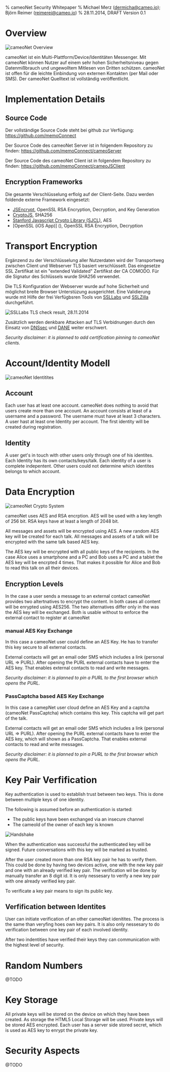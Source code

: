 % cameoNet Security Whitepaper
% Michael Merz (dermicha@cameo.io); Björn Reimer (reimerei@cameo.io)
% 28.11.2014, DRAFT Version 0.1

# Overview

![cameoNet Overview](images/cameoNetOverview.png)

cameoNet ist ein Multi-Plattform/Device/Identitäten Messenger. Mit cameoNet können Nutzer auf einem sehr hohen Sicherheitsniveau gegen Datenmißbrauch und ungewolltem Mitlesen von Dritten schützen. 
cameoNet ist offen für die leichte Einbindung von externen Kontakten (per Mail oder SMS). 
Der cameoNet Quelltext ist vollständig veröffentlicht.

# Implementation Details

## Source Code

Der vollständige Source Code steht bei github zur Verfügung:
<https://github.com/memoConnect>

Der Source Code des cameoNet Server ist in folgendem Repository zu finden:
<https://github.com/memoConnect/cameoServer>

Der Source Code des cameoNet Client ist in folgendem Repository zu finden:
<https://github.com/memoConnect/cameoJSClient>

## Encryption Frameworks

Die gesamte Verschlüsselung erflolg auf der Client-Seite. Dazu werden foldende externe Framework eingesetzt:

 * [JSEncrypt](https://github.com/travist/jsencrypt), OpenSSL RSA Encryption, Decryption, and Key Generation 
 * [CryptoJS](https://code.google.com/p/crypto-js/), SHA256
 * [Stanford Javascript Crypto Library (SJCL)](https://crypto.stanford.edu/sjcl), AES 
 * [OpenSSL (iOS App)] (), OpenSSL RSA Encryption, Decryption 

# Transport Encryption

Ergänzend zu der Verschlüsselung aller Nutzerdaten wird der Transportweg zwischen Client und Webserver TLS basiert verschlüsselt. Das eingesetze SSL Zertifikat ist ein "extended Validated" Zertifikst der CA COMODO. Für die Signatur des Schlüssels wurde SHA256 verwendet. 

Die TLS Konfiguration der Webserver wurde auf hohe Sicherheit und möglichst breite Browser Unterstüzung ausgerichtet. Eine Validierung wurde mit Hilfe der frei Verfügbsren Tools von [SSLLabs](https://www.ssllabs.com/ssltest/analyze.html?d=cameonet.de) und [SSLZilla](http://www.sslzilla.de/zertifikatstest.php?url=www.cameonet.de&port=443&decodedetail=Zertifikat+detailliert+pr%C3%BCfen) durchgeführt.

![SSLLabs TLS check result, 28.11.2014](images/SSLLabs_TLS-Check.png)

Zusätzlich werden denkbare Attacken auf TLS Verbidnungen durch den Einsatz von [DNSsec](https://en.wikipedia.org/wiki/Domain_Name_System_Security_Extensions) und [DANE](https://en.wikipedia.org/wiki/DNS-based_Authentication_of_Named_Entities) weiter erschwert. 

*Security disclaimer: it is planned to add certification pinning to cameoNet clients.*

# Account/Identity Modell

![cameoNet Identitites](images/cameoNetIdentitites.png)

## Account

Each user has at least one account. cameoNet does nothing to avoid that users create more than one account.
An account consists at least of a username and a password. The username must have at least 3 characters.
A user hast at least one Identity per account. The first identity will be created during registration.   

## Identity

A user get's in touch with other users only through one of his identites. Each Identity has its own contacts/keys/talk. Each identity of a user is complete indepentent. Other users could not determine which identites belongs to which account.

# Data Encryption

![cameoNet Crypto System](images/cameoNetCryptoSystem.png)

cameoNet uses AES and RSA encrption. AES will be used with a key length of 256 bit. RSA keys have at least a length of 2048 bit. 

All messages and assets will be encrypted using AES. A new random AES key will be created for each talk. All messages and assets of a talk will be encrypted with the same talk based AES key. 

The AES key will be encrypted with all public keys of the recipients. In the case Alice uses a smartphone and a PC and Bob uses a PC and a tablet the AES key will be encrpted 4 times. That makes it possible for Alice and Bob to read this talk on all their devices.

## Encryption Levels 

In the case a user sends a message to an external contact cameoNet provides two altertnatives to encrypt the content. In both cases all content will be enrypted using AES256. The two alternatives differ only in the was the AES key will be exchanged. Both is usable without to enforce the external contact to register at cameoNet

### manual AES Key Exchange

In this case a cameoNet user could define an AES Key. He has to transfer this key secure to all external contacts. 

External contacts will get an email oder SMS which includes a link (personal URL => PURL). After opening the PURL external contacts have to enter the AES key. That enables external contacts to read and write messages.

*Security disclaimer: it is planned to pin a PURL to the first browser which opens the PURL.*

### PassCaptcha based AES Key Exchange
	
In this case a camepNet user cloud define an AES Key and a captcha (cameoNet PassCaptcha) which contains this key. This captcha will get part of the talk. 

External contacts will get an email oder SMS which includes a link (personal URL => PURL). After opening the PURL external contacts have to enter the AES key, which will shown as a PassCaptcha. That enables external contacts to read and write messages.

*Security disclaimer: it is planned to pin a PURL to the first browser which opens the PURL.*

# Key Pair Verfification

Key authentication is used to establish trust between two keys. This is done between multiple keys of one identity.  

The following is assumed before an authentication is started:

* The public keys have been exchanged via an insecure channel
* The cameoId of the owner of each key is known

![Handshake](images/Handshake.png)

When the authentication was successful the authenticated key will be signed. Future conversations with this key will be marked as trusted.

After the user created more than one RSA key pair he has to verify them. This could be done by having two devices active, one with the new key pair and one with an already verified key pair. The verification wil be done by manually transfer an 8 digit id. It is only nessesary to verify a new key pair with one already verified key pair.

To verificate a key pair means to sign its public key.

## Verfification between Identites

User can initiate verification of an other cameoNet idenitites. The process is the same than veryfing hoes own key pairs. It is also only nessesary to do verification between one key pair of each involved identity.

After two indentities have verified their keys they can communication with the highest level of security.

# Random Numbers

@TODO 

# Key Storage

All private keys will be stored on the device on which they have been created. As storage the HTML5 Local Storage will be used. Private keys will be stored AES encrypted. Each user has a server side stored secret, which is used as AES key to enrypt the private key. 

# Security Aspects

@TODO
